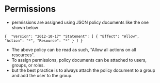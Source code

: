 # Permissions 

- permissions are assigned using JSON policy documents like the one shown below

`{ 
	"Version": "2012-10-17"
	"Statement": [
		{
			"Effect": "Allow",
			"Action": "*",
			"Resource": "*"
		}
	]
}	`

- The above policy can be read as such, "Allow all actions on all resources".
- To assign permissions, policy documents can be attached to users, groups, or roles.
- but the best practice is to always attach the policy document to a group and add the user to the group.